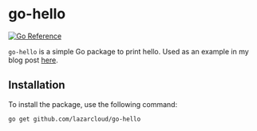 # go-hello

[![Go Reference](https://pkg.go.dev/badge/github.com/lazarcloud/go-hello.svg)](https://pkg.go.dev/github.com/lazarcloud/go-hello)

`go-hello` is a simple Go package to print hello. Used as an example in my blog post [here](https://lazar.lol/blog/publish-golang-package/).

## Installation

To install the package, use the following command:

```bash
go get github.com/lazarcloud/go-hello
```